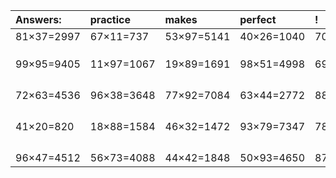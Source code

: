 | Answers: | practice | makes | perfect | ! |
| :--- | :--- | :--- | :--- | :--- |
| 81×37=2997 | 67×11=737 | 53×97=5141 | 40×26=1040 | 70×79=5530 | 
|   |   |   |   |   | 
|   |   |   |   |   | 
|   |   |   |   |   | 
| 99×95=9405 | 11×97=1067 | 19×89=1691 | 98×51=4998 | 69×23=1587 | 
|   |   |   |   |   | 
|   |   |   |   |   | 
|   |   |   |   |   | 
|   |   |   |   |   | 
| 72×63=4536 | 96×38=3648 | 77×92=7084 | 63×44=2772 | 88×26=2288 | 
|   |   |   |   |   | 
|   |   |   |   |   | 
|   |   |   |   |   | 
|   |   |   |   |   | 
| 41×20=820 | 18×88=1584 | 46×32=1472 | 93×79=7347 | 78×51=3978 | 
|   |   |   |   |   | 
|   |   |   |   |   | 
|   |   |   |   |   | 
|   |   |   |   |   | 
| 96×47=4512 | 56×73=4088 | 44×42=1848 | 50×93=4650 | 87×36=3132 | 
